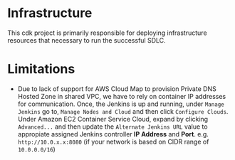 # Infrastructure

This cdk project is primarily responsible for deploying infrastructure resources that necessary to run the successful SDLC.
# Limitations

- Due to lack of support for AWS Cloud Map to provision Private DNS Hosted Zone in shared VPC, we have to rely on container IP addresses for communication. Once, the Jenkins is up and running, under `Manage Jenkins` go to, `Manage Nodes and Cloud` and then click `Configure Clouds`. Under Amazon EC2 Container Service Cloud, expand by clicking `Advanced...` and then update the `Alternate Jenkins URL` value to appropiate assigned Jenkins controller **IP Address** and **Port**. e.g. `http://10.0.x.x:8080` (if your network is based on CIDR range of `10.0.0.0/16`)
